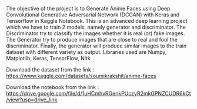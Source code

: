 The objective of the project is to Generate Anime Faces using Deep Convolutional Generative Adversarial Network (DCGAN) with Keras and Tensorflow in Kaggle Notebook. This is an advanced deep learning project which we have to train 2 models, namely generator and discriminator. The Discriminator try to classify the images whether it is real (or) fake images. The Generator try to produce images that are close to real and fool the discriminator. Finally, the generator will produce similar images to the train dataset with different variety as output. Libraries used are Numpy, Matplotlib, Keras, TensorFlow, Nltk

Download the dataset from the link : https://www.kaggle.com/datasets/soumikrakshit/anime-faces

Download the notebook from the link : https://drive.google.com/file/d/1uHCmhvRGenkPUczyR2mkGPNZCUDR6kCt/view?usp=drive_link
